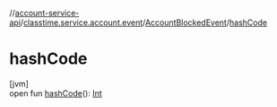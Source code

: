 //[account-service-api](../../../index.md)/[classtime.service.account.event](../index.md)/[AccountBlockedEvent](index.md)/[hashCode](hash-code.md)

# hashCode

[jvm]\
open fun [hashCode](hash-code.md)(): [Int](https://kotlinlang.org/api/latest/jvm/stdlib/kotlin/-int/index.html)
